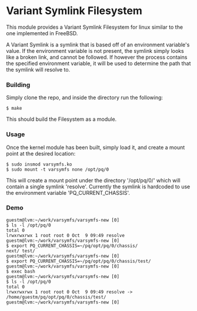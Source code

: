 # Variant Symlink Filesystem

This module provides a Variant Symlink Filesystem for linux
similar to the one implemented in FreeBSD.

A Variant Symlink is a symlink that is based off of an environment
variable's value. If the environment variable is not present, the symlink
simply looks like a broken link, and cannot be followed. If however the
process contains the specified environment variable, it will be used to
determine the path that the symlink will resolve to.


### Building

Simply clone the repo, and inside the directory run the following:
```
$ make
```

This should build the Filesystem as a module.


### Usage

Once the kernel module has been built, simply load it, and create a mount point at
the desired location:

```
$ sudo insmod varsymfs.ko
$ sudo mount -t varsymfs none /opt/pq/0
```

This will create a mount point under the directory '/opt/pq/0/' which will contain a
single symlink 'resolve'. Currently the symlink is hardcoded to use the environment
variable 'PQ_CURRENT_CHASSIS'.


### Demo
```
guestm@lvm:~/work/varsymfs/varsymfs-new [0]
$ ls -l /opt/pq/0
total 0
lrwxrwxrwx 1 root root 0 Oct  9 09:49 resolve
guestm@lvm:~/work/varsymfs/varsymfs-new [0]
$ export PQ_CURRENT_CHASSIS=~/pq/opt/pq/0/chassis/
next/ test/
guestm@lvm:~/work/varsymfs/varsymfs-new [0]
$ export PQ_CURRENT_CHASSIS=~/pq/opt/pq/0/chassis/test/
guestm@lvm:~/work/varsymfs/varsymfs-new [0]
$ exec bash
guestm@lvm:~/work/varsymfs/varsymfs-new [0]
$ ls -l /opt/pq/0
total 0
lrwxrwxrwx 1 root root 0 Oct  9 09:49 resolve -> /home/guestm/pq/opt/pq/0/chassis/test/
guestm@lvm:~/work/varsymfs/varsymfs-new [0]
```
